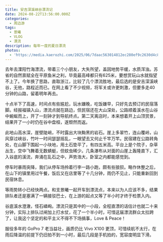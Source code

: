```yaml
---
title: 安吉深溪峡谷漂流记
date: 2024-08-22T13:56:00.000Z
categories:
  - 周边游
tags:
  - 景曦
  - VLOG
  - 漂流
description: 每年一度的夏日漂流
photos:
  - 'https://media.kaerozhi.com/2025/06/7daac563014812ec280ef9c2630d4c8b.webp'
---
```

去年去溧阳竹海漂流，带着三个小朋友，大失所望，盖因地势平缓，水质浑浊。苏省的自然禀赋全在平原鱼米之利，毕竟最高峰都只有625米，要想赏玩山水就指望不上了。今年换了思路，直取浙江，比较了几个漂流胜地，最后选的是安吉深溪峡谷，无他，路程近而已。在网上看了不少视频，将军关或许更刺激，但要多走40分钟的山路，留着明年再去。

十点半下了高速，时间点有些尴尬，玩水嫌晚，吃饭嫌早，只好先去预订的民宿落脚。经报福镇入山，漂流点就在路边，但民宿还在大山深处，公路顺着溪水在山谷中蜿蜒而上，开了一刻钟才到导航终点。第二天离店时，本来想着开上山顶赏景，结果开了一小时仍在谷中盘桓，遂颓然而返。

此地山高水深，崖壁陡峭，不时露出大块黝黑的岩石。崖上多翠竹，连山覆岭，山风穿过峡谷，竹叶一时间瑟瑟摇乱，一眼望去又何止千竿万竿。民宿建在公路转角处，在山脚下围起一小块地，用土石垫平了，有四五米高。平台上是个院子，杂草丛生，空中飞舞着无数蜻蜓，但蚊虫稀少。几条瀑布从对面的山崖上轰隆直下，汇入谷底的溪流，奔涌在乱石之中，声势浩大，卧室之内都能感觉到。

停车时暴雨突降，我们从停车场拎着行李一路小跑，颇有些狼狈。略作休整之后，在山下的镇里用过午餐，饭后又在店里等了十几分钟，雨仍不见止，只能重新回到民宿休息。

等雨势转小已经快两点。和支景曦一起开车到漂流点，本来以为人应该不多，结果排队者还是塞满了一辆接驳巴士，在上游的起点又等了半小时才终于检票入内。

谷底溪水澄澈，怪石嶙峋。漂流只是其中的一小段，全程直漂的话估计也就二十来分钟，实际上排队过闸加上打水仗，花了一个半小时，可惜这届漂流群众太拉跨了，让我这个坚定的和平主义不得不下场搞事，Love & Peace！  
  
服役多年的 GoPro 7 老当益壮，画质仍比 Vivo X100 更顶，可惜续航不太行，在雨后降温的前提下仍旧拍不到一小时，最后几段是手机拍的，宽容度明显下滑。
